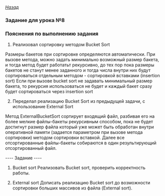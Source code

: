 ﻿*[Назад](./../README.md)*  
  
### Задание для урока №8  
  
### Пояснения по выполнению задания  
  

1. Реализовал сортировку методом Bucket Sort

Размеры бакетов при сортировке определяются автоматически. 
При вызове метода, можно задать минимально возможный размер бакета, и тогда метод будет работатьт рекурсивно,
до тех пор пока размеры бакетов не станут менее заданного и тогда числа внутри них будут сортироваться
отдельным методом - сортировкой вставками (insertion sort)
Если при вызове bucket sort не задавать минимальный размер бакета, то рекурсия использоваться не будет
и каждый бакет сразу будет сортироваться через insertion sort

2. Переделал реализацию Bucket Sort из предыдущей задачи, с использование External Sort

Метод ExternalBucketSort сортирует входящий файл, разбивая его на более мелкие файлы-бакеты рекурсивным способом,
пока не будет достигнут размер файла который уже может быть обработан внутри оперативной памяти (задается параметром
при вызове метода сортировки) методом сортировки вставкой. 
Далее все отсортированные файлы-бакеты собираются в один результирующий отсортированный файл.

---- Задание ----

1. Bucket sort
Реализовать Bucket sort, проверить корректность работы.

2. External sort
Дописать реализацию Bucket sort до возможности сортировки больших массивов из файла (External sort). 


    